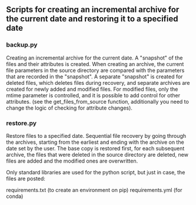 ## Scripts for creating an incremental archive for the current date and restoring it to a specified date

### backup.py
Creating an incremental archive for the current date.
A "snapshot" of the files and their attributes is created. When creating an archive, the current
file parameters in the source directory are compared with the parameters that are recorded in the "snapshot".
A separate "snapshot" is created for deleted files, which deletes files during recovery,
and separate archives are created for newly added and modified files.
For modified files, only the mtime parameter is controlled, and it is possible to add control for other attributes.
(see the get_files_from_source function, additionally you need to change the logic of checking for attribute changes).

### restore.py
Restore files to a specified date.
Sequential file recovery by going through the archives, starting from the earliest and ending
with the archive on the date set by the user.
The base copy is restored first, for each subsequent archive, the files that
were deleted in the source directory are deleted, new files are added and the modified ones are overwritten.

Only standard libraries are used for the python script, but just in case, the files are posted:

requirements.txt (to create an environment on pip)
requirements.yml (for conda)

